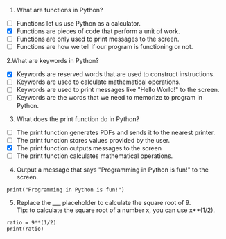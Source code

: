 1. What are functions in Python?
- [ ] Functions let us use Python as a calculator.
- [x] Functions are pieces of code that perform a unit of work.
- [ ] Functions are only used to print messages to the screen.
- [ ] Functions are how we tell if our program is functioning or not.

2.What are keywords in Python?
- [x] Keywords are reserved words that are used to construct instructions.
- [ ] Keywords are used to calculate mathematical operations.
- [ ] Keywords are used to print messages like "Hello World!" to the screen.
- [ ] Keywords are the words that we need to memorize to program in Python.

3. What does the print function do in Python?
- [ ] The print function generates PDFs and sends it to the nearest printer.
- [ ] The print function stores values provided by the user.
- [x] The print function outputs messages to the screen
- [ ] The print function calculates mathematical operations.

4. Output a message that says "Programming in Python is fun!" to the screen.
```
print("Programming in Python is fun!")
```

5. Replace the ___ placeholder to calculate the square root of 9.  
Tip: to calculate the square root of a number x, you can use x**(1/2).
```
ratio = 9**(1/2)
print(ratio)
```
